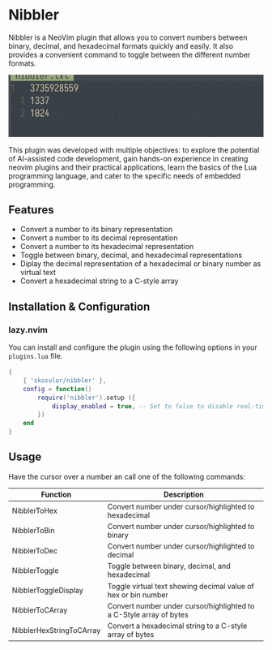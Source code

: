 # Nibbler

Nibbler is a NeoVim plugin that allows you to convert numbers between binary, decimal,
and hexadecimal formats quickly and easily. It also provides a convenient command to
toggle between the different number formats.

![](preview_nibbler.gif)

This plugin was developed with multiple objectives: to explore the potential of AI-assisted
code development, gain hands-on experience in creating neovim plugins and their practical
applications, learn the basics of the Lua programming language, and cater to the specific
needs of embedded programming.

## Features

- Convert a number to its binary representation
- Convert a number to its decimal representation
- Convert a number to its hexadecimal representation
- Toggle between binary, decimal, and hexadecimal representations
- Diplay the decimal representation of a hexadecimal or binary number as virtual text
- Convert a hexadecimal string to a C-style array

## Installation & Configuration

### lazy.nvim

You can install and configure the plugin using the following options in your `plugins.lua` file.

```lua
{
    { 'skosulor/nibbler' },
    config = function()
        require('nibbler').setup ({
            display_enabled = true, -- Set to false to disable real-time display (default: true)
        })
    end
}
```

## Usage

Have the cursor over a number an call one of the following commands:

| Function                 | Description                                                         |
| ------------------------ | ------------------------------------------------------------------- |
| NibblerToHex             | Convert number under cursor/highlighted to hexadecimal              |
| NibblerToBin             | Convert number under cursor/highlighted to binary                   |
| NibblerToDec             | Convert number under cursor/highlighted to decimal                  |
| NibblerToggle            | Toggle between binary, decimal, and hexadecimal                     |
| NibblerToggleDisplay     | Toggle virtual text showing decimal value of hex or bin number      |
| NibblerToCArray          | Convert number under cursor/highlighted to a C-Style array of bytes |
| NibblerHexStringToCArray | Convert a hexadecimal string to a C-style array of bytes            |
